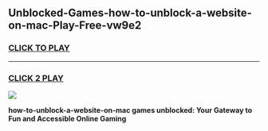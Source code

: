 
## Unblocked-Games-how-to-unblock-a-website-on-mac-Play-Free-vw9e2
<h3>
<a href="https://premium76.site?title=how-to-unblock-a-website-on-mac&ref=18A1">CLICK TO PLAY</a></h3>
<hr>

<h3>
<a href="https://premium76.site?title=how-to-unblock-a-website-on-mac&ref=18A1">CLICK 2 PLAY</a>
  
</h3>

<a href="https://premium76.site?title=how-to-unblock-a-website-on-mac&ref=18A1"><img src="https://clearcache.store/games.png"></a>


**how-to-unblock-a-website-on-mac games unblocked: Your Gateway to Fun and Accessible Online Gaming**
